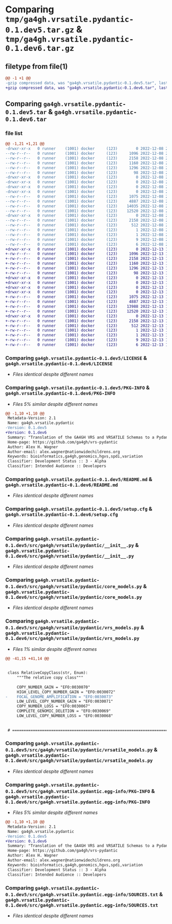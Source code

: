 # Comparing `tmp/ga4gh.vrsatile.pydantic-0.1.dev5.tar.gz` & `tmp/ga4gh.vrsatile.pydantic-0.1.dev6.tar.gz`

## filetype from file(1)

```diff
@@ -1 +1 @@
-gzip compressed data, was "ga4gh.vrsatile.pydantic-0.1.dev5.tar", last modified: Thu Dec  8 20:39:49 2022, max compression
+gzip compressed data, was "ga4gh.vrsatile.pydantic-0.1.dev6.tar", last modified: Tue Dec 13 16:59:38 2022, max compression
```

## Comparing `ga4gh.vrsatile.pydantic-0.1.dev5.tar` & `ga4gh.vrsatile.pydantic-0.1.dev6.tar`

### file list

```diff
@@ -1,21 +1,21 @@
-drwxr-xr-x   0 runner    (1001) docker     (123)        0 2022-12-08 20:39:49.367201 ga4gh.vrsatile.pydantic-0.1.dev5/
--rw-r--r--   0 runner    (1001) docker     (123)     1096 2022-12-08 20:39:41.000000 ga4gh.vrsatile.pydantic-0.1.dev5/LICENSE
--rw-r--r--   0 runner    (1001) docker     (123)     2158 2022-12-08 20:39:49.367201 ga4gh.vrsatile.pydantic-0.1.dev5/PKG-INFO
--rw-r--r--   0 runner    (1001) docker     (123)     1160 2022-12-08 20:39:41.000000 ga4gh.vrsatile.pydantic-0.1.dev5/README.md
--rw-r--r--   0 runner    (1001) docker     (123)     1296 2022-12-08 20:39:49.367201 ga4gh.vrsatile.pydantic-0.1.dev5/setup.cfg
--rw-r--r--   0 runner    (1001) docker     (123)       98 2022-12-08 20:39:41.000000 ga4gh.vrsatile.pydantic-0.1.dev5/setup.py
-drwxr-xr-x   0 runner    (1001) docker     (123)        0 2022-12-08 20:39:49.367201 ga4gh.vrsatile.pydantic-0.1.dev5/src/
-drwxr-xr-x   0 runner    (1001) docker     (123)        0 2022-12-08 20:39:49.367201 ga4gh.vrsatile.pydantic-0.1.dev5/src/ga4gh/
-drwxr-xr-x   0 runner    (1001) docker     (123)        0 2022-12-08 20:39:49.367201 ga4gh.vrsatile.pydantic-0.1.dev5/src/ga4gh/vrsatile/
-drwxr-xr-x   0 runner    (1001) docker     (123)        0 2022-12-08 20:39:49.367201 ga4gh.vrsatile.pydantic-0.1.dev5/src/ga4gh/vrsatile/pydantic/
--rw-r--r--   0 runner    (1001) docker     (123)     1075 2022-12-08 20:39:41.000000 ga4gh.vrsatile.pydantic-0.1.dev5/src/ga4gh/vrsatile/pydantic/__init__.py
--rw-r--r--   0 runner    (1001) docker     (123)     4887 2022-12-08 20:39:41.000000 ga4gh.vrsatile.pydantic-0.1.dev5/src/ga4gh/vrsatile/pydantic/core_models.py
--rw-r--r--   0 runner    (1001) docker     (123)    14035 2022-12-08 20:39:41.000000 ga4gh.vrsatile.pydantic-0.1.dev5/src/ga4gh/vrsatile/pydantic/vrs_models.py
--rw-r--r--   0 runner    (1001) docker     (123)    12520 2022-12-08 20:39:41.000000 ga4gh.vrsatile.pydantic-0.1.dev5/src/ga4gh/vrsatile/pydantic/vrsatile_models.py
-drwxr-xr-x   0 runner    (1001) docker     (123)        0 2022-12-08 20:39:49.367201 ga4gh.vrsatile.pydantic-0.1.dev5/src/ga4gh.vrsatile.pydantic.egg-info/
--rw-r--r--   0 runner    (1001) docker     (123)     2158 2022-12-08 20:39:49.000000 ga4gh.vrsatile.pydantic-0.1.dev5/src/ga4gh.vrsatile.pydantic.egg-info/PKG-INFO
--rw-r--r--   0 runner    (1001) docker     (123)      512 2022-12-08 20:39:49.000000 ga4gh.vrsatile.pydantic-0.1.dev5/src/ga4gh.vrsatile.pydantic.egg-info/SOURCES.txt
--rw-r--r--   0 runner    (1001) docker     (123)        1 2022-12-08 20:39:49.000000 ga4gh.vrsatile.pydantic-0.1.dev5/src/ga4gh.vrsatile.pydantic.egg-info/dependency_links.txt
--rw-r--r--   0 runner    (1001) docker     (123)        1 2022-12-08 20:39:49.000000 ga4gh.vrsatile.pydantic-0.1.dev5/src/ga4gh.vrsatile.pydantic.egg-info/not-zip-safe
--rw-r--r--   0 runner    (1001) docker     (123)        9 2022-12-08 20:39:49.000000 ga4gh.vrsatile.pydantic-0.1.dev5/src/ga4gh.vrsatile.pydantic.egg-info/requires.txt
--rw-r--r--   0 runner    (1001) docker     (123)        6 2022-12-08 20:39:49.000000 ga4gh.vrsatile.pydantic-0.1.dev5/src/ga4gh.vrsatile.pydantic.egg-info/top_level.txt
+drwxr-xr-x   0 runner    (1001) docker     (123)        0 2022-12-13 16:59:38.513420 ga4gh.vrsatile.pydantic-0.1.dev6/
+-rw-r--r--   0 runner    (1001) docker     (123)     1096 2022-12-13 16:59:30.000000 ga4gh.vrsatile.pydantic-0.1.dev6/LICENSE
+-rw-r--r--   0 runner    (1001) docker     (123)     2158 2022-12-13 16:59:38.513420 ga4gh.vrsatile.pydantic-0.1.dev6/PKG-INFO
+-rw-r--r--   0 runner    (1001) docker     (123)     1160 2022-12-13 16:59:30.000000 ga4gh.vrsatile.pydantic-0.1.dev6/README.md
+-rw-r--r--   0 runner    (1001) docker     (123)     1296 2022-12-13 16:59:38.513420 ga4gh.vrsatile.pydantic-0.1.dev6/setup.cfg
+-rw-r--r--   0 runner    (1001) docker     (123)       98 2022-12-13 16:59:30.000000 ga4gh.vrsatile.pydantic-0.1.dev6/setup.py
+drwxr-xr-x   0 runner    (1001) docker     (123)        0 2022-12-13 16:59:38.509420 ga4gh.vrsatile.pydantic-0.1.dev6/src/
+drwxr-xr-x   0 runner    (1001) docker     (123)        0 2022-12-13 16:59:38.509420 ga4gh.vrsatile.pydantic-0.1.dev6/src/ga4gh/
+drwxr-xr-x   0 runner    (1001) docker     (123)        0 2022-12-13 16:59:38.509420 ga4gh.vrsatile.pydantic-0.1.dev6/src/ga4gh/vrsatile/
+drwxr-xr-x   0 runner    (1001) docker     (123)        0 2022-12-13 16:59:38.513420 ga4gh.vrsatile.pydantic-0.1.dev6/src/ga4gh/vrsatile/pydantic/
+-rw-r--r--   0 runner    (1001) docker     (123)     1075 2022-12-13 16:59:30.000000 ga4gh.vrsatile.pydantic-0.1.dev6/src/ga4gh/vrsatile/pydantic/__init__.py
+-rw-r--r--   0 runner    (1001) docker     (123)     4887 2022-12-13 16:59:30.000000 ga4gh.vrsatile.pydantic-0.1.dev6/src/ga4gh/vrsatile/pydantic/core_models.py
+-rw-r--r--   0 runner    (1001) docker     (123)    13988 2022-12-13 16:59:30.000000 ga4gh.vrsatile.pydantic-0.1.dev6/src/ga4gh/vrsatile/pydantic/vrs_models.py
+-rw-r--r--   0 runner    (1001) docker     (123)    12520 2022-12-13 16:59:30.000000 ga4gh.vrsatile.pydantic-0.1.dev6/src/ga4gh/vrsatile/pydantic/vrsatile_models.py
+drwxr-xr-x   0 runner    (1001) docker     (123)        0 2022-12-13 16:59:38.513420 ga4gh.vrsatile.pydantic-0.1.dev6/src/ga4gh.vrsatile.pydantic.egg-info/
+-rw-r--r--   0 runner    (1001) docker     (123)     2158 2022-12-13 16:59:38.000000 ga4gh.vrsatile.pydantic-0.1.dev6/src/ga4gh.vrsatile.pydantic.egg-info/PKG-INFO
+-rw-r--r--   0 runner    (1001) docker     (123)      512 2022-12-13 16:59:38.000000 ga4gh.vrsatile.pydantic-0.1.dev6/src/ga4gh.vrsatile.pydantic.egg-info/SOURCES.txt
+-rw-r--r--   0 runner    (1001) docker     (123)        1 2022-12-13 16:59:38.000000 ga4gh.vrsatile.pydantic-0.1.dev6/src/ga4gh.vrsatile.pydantic.egg-info/dependency_links.txt
+-rw-r--r--   0 runner    (1001) docker     (123)        1 2022-12-13 16:59:38.000000 ga4gh.vrsatile.pydantic-0.1.dev6/src/ga4gh.vrsatile.pydantic.egg-info/not-zip-safe
+-rw-r--r--   0 runner    (1001) docker     (123)        9 2022-12-13 16:59:38.000000 ga4gh.vrsatile.pydantic-0.1.dev6/src/ga4gh.vrsatile.pydantic.egg-info/requires.txt
+-rw-r--r--   0 runner    (1001) docker     (123)        6 2022-12-13 16:59:38.000000 ga4gh.vrsatile.pydantic-0.1.dev6/src/ga4gh.vrsatile.pydantic.egg-info/top_level.txt
```

### Comparing `ga4gh.vrsatile.pydantic-0.1.dev5/LICENSE` & `ga4gh.vrsatile.pydantic-0.1.dev6/LICENSE`

 * *Files identical despite different names*

### Comparing `ga4gh.vrsatile.pydantic-0.1.dev5/PKG-INFO` & `ga4gh.vrsatile.pydantic-0.1.dev6/PKG-INFO`

 * *Files 5% similar despite different names*

```diff
@@ -1,10 +1,10 @@
 Metadata-Version: 2.1
 Name: ga4gh.vrsatile.pydantic
-Version: 0.1.dev5
+Version: 0.1.dev6
 Summary: "Translation of the GA4GH VRS and VRSATILE Schemas to a Pydantic data model"
 Home-page: https://github.com/ga4gh/vrs-pydantic
 Author: Alex H. Wagner
 Author-email: alex.wagner@nationwidechildrens.org
 Keywords: bioinformatics,ga4gh,genomics,hgvs,spdi,variation
 Classifier: Development Status :: 3 - Alpha
 Classifier: Intended Audience :: Developers
```

### Comparing `ga4gh.vrsatile.pydantic-0.1.dev5/README.md` & `ga4gh.vrsatile.pydantic-0.1.dev6/README.md`

 * *Files identical despite different names*

### Comparing `ga4gh.vrsatile.pydantic-0.1.dev5/setup.cfg` & `ga4gh.vrsatile.pydantic-0.1.dev6/setup.cfg`

 * *Files identical despite different names*

### Comparing `ga4gh.vrsatile.pydantic-0.1.dev5/src/ga4gh/vrsatile/pydantic/__init__.py` & `ga4gh.vrsatile.pydantic-0.1.dev6/src/ga4gh/vrsatile/pydantic/__init__.py`

 * *Files identical despite different names*

### Comparing `ga4gh.vrsatile.pydantic-0.1.dev5/src/ga4gh/vrsatile/pydantic/core_models.py` & `ga4gh.vrsatile.pydantic-0.1.dev6/src/ga4gh/vrsatile/pydantic/core_models.py`

 * *Files identical despite different names*

### Comparing `ga4gh.vrsatile.pydantic-0.1.dev5/src/ga4gh/vrsatile/pydantic/vrs_models.py` & `ga4gh.vrsatile.pydantic-0.1.dev6/src/ga4gh/vrsatile/pydantic/vrs_models.py`

 * *Files 1% similar despite different names*

```diff
@@ -41,15 +41,14 @@
 
 
 class RelativeCopyClass(str, Enum):
     """The relative copy class"""
 
     COPY_NUMBER_GAIN = "EFO:0030070"
     HIGH_LEVEL_COPY_NUMBER_GAIN = "EFO:0030072"
-    FOCAL_GENOME_AMPLIFICATION = "EFO:0030073"
     LOW_LEVEL_COPY_NUMBER_GAIN = "EFO:0030071"
     COPY_NUMBER_LOSS = "EFO:0030067"
     COMPLETE_GENOMIC_DELETION = "EFO:0030069"
     LOW_LEVEL_COPY_NUMBER_LOSS = "EFO:0030068"
 
 
 # =============================================================================
```

### Comparing `ga4gh.vrsatile.pydantic-0.1.dev5/src/ga4gh/vrsatile/pydantic/vrsatile_models.py` & `ga4gh.vrsatile.pydantic-0.1.dev6/src/ga4gh/vrsatile/pydantic/vrsatile_models.py`

 * *Files identical despite different names*

### Comparing `ga4gh.vrsatile.pydantic-0.1.dev5/src/ga4gh.vrsatile.pydantic.egg-info/PKG-INFO` & `ga4gh.vrsatile.pydantic-0.1.dev6/src/ga4gh.vrsatile.pydantic.egg-info/PKG-INFO`

 * *Files 5% similar despite different names*

```diff
@@ -1,10 +1,10 @@
 Metadata-Version: 2.1
 Name: ga4gh.vrsatile.pydantic
-Version: 0.1.dev5
+Version: 0.1.dev6
 Summary: "Translation of the GA4GH VRS and VRSATILE Schemas to a Pydantic data model"
 Home-page: https://github.com/ga4gh/vrs-pydantic
 Author: Alex H. Wagner
 Author-email: alex.wagner@nationwidechildrens.org
 Keywords: bioinformatics,ga4gh,genomics,hgvs,spdi,variation
 Classifier: Development Status :: 3 - Alpha
 Classifier: Intended Audience :: Developers
```

### Comparing `ga4gh.vrsatile.pydantic-0.1.dev5/src/ga4gh.vrsatile.pydantic.egg-info/SOURCES.txt` & `ga4gh.vrsatile.pydantic-0.1.dev6/src/ga4gh.vrsatile.pydantic.egg-info/SOURCES.txt`

 * *Files identical despite different names*

